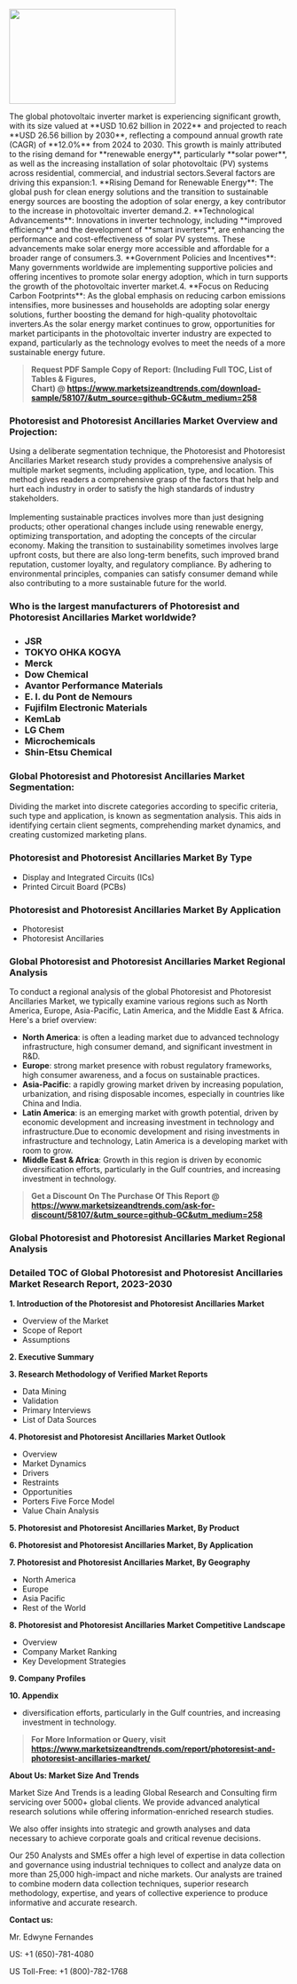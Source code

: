 <p><img class="alignnone size-medium wp-image-20088" src="https://ffe5etoiles.com/wp-content/uploads/2024/12/MST1-300x171.png" alt="" width="300" height="171" /></p>The global photovoltaic inverter market is experiencing significant growth, with its size valued at **USD 10.62 billion in 2022** and projected to reach **USD 26.56 billion by 2030**, reflecting a compound annual growth rate (CAGR) of **12.0%** from 2024 to 2030. This growth is mainly attributed to the rising demand for **renewable energy**, particularly **solar power**, as well as the increasing installation of solar photovoltaic (PV) systems across residential, commercial, and industrial sectors.Several factors are driving this expansion:1. **Rising Demand for Renewable Energy**: The global push for clean energy solutions and the transition to sustainable energy sources are boosting the adoption of solar energy, a key contributor to the increase in photovoltaic inverter demand.2. **Technological Advancements**: Innovations in inverter technology, including **improved efficiency** and the development of **smart inverters**, are enhancing the performance and cost-effectiveness of solar PV systems. These advancements make solar energy more accessible and affordable for a broader range of consumers.3. **Government Policies and Incentives**: Many governments worldwide are implementing supportive policies and offering incentives to promote solar energy adoption, which in turn supports the growth of the photovoltaic inverter market.4. **Focus on Reducing Carbon Footprints**: As the global emphasis on reducing carbon emissions intensifies, more businesses and households are adopting solar energy solutions, further boosting the demand for high-quality photovoltaic inverters.As the solar energy market continues to grow, opportunities for market participants in the photovoltaic inverter industry are expected to expand, particularly as the technology evolves to meet the needs of a more sustainable energy future.</p><blockquote id="" class=""><strong>Request PDF Sample Copy of Report: (Including Full TOC, List of Tables &amp; Figures, Chart)&nbsp;@&nbsp;<strong><a href="https://www.marketsizeandtrends.com/download-sample/58107/&utm_source=github-GC&utm_medium=258" target="_blank">https://www.marketsizeandtrends.com/download-sample/58107/&utm_source=github-GC&utm_medium=258</a></strong></strong></blockquote><h3 id="" class="">Photoresist and Photoresist Ancillaries Market&nbsp;Overview and Projection:</h3><p id="" class="">Using a deliberate segmentation technique, the Photoresist and Photoresist Ancillaries Market research study provides a comprehensive analysis of multiple market segments, including application, type, and location. This method gives readers a comprehensive grasp of the factors that help and hurt each industry in order to satisfy the high standards of industry stakeholders. <br /> <br />Implementing sustainable practices involves more than just designing products; other operational changes include using renewable energy, optimizing transportation, and adopting the concepts of the circular economy. Making the transition to sustainability sometimes involves large upfront costs, but there are also long-term benefits, such improved brand reputation, customer loyalty, and regulatory compliance. By adhering to environmental principles, companies can satisfy consumer demand while also contributing to a more sustainable future for the world.</p><h3 id="" class="">Who is the largest manufacturers of&nbsp;Photoresist and Photoresist Ancillaries Market worldwide?</h3><h3 class=""><p><ul><li>JSR </li><li> TOKYO OHKA KOGYA </li><li> Merck </li><li> Dow Chemical </li><li> Avantor Performance Materials </li><li> E. I. du Pont de Nemours </li><li> Fujifilm Electronic Materials </li><li> KemLab </li><li> LG Chem </li><li> Microchemicals </li><li> Shin-Etsu Chemical</li></ul></p></h3><h3 id="" class="">Global&nbsp;Photoresist and Photoresist Ancillaries Market Segmentation:</h3><p id="" class="">Dividing the market into discrete categories according to specific criteria, such type and application, is known as segmentation analysis. This aids in identifying certain client segments, comprehending market dynamics, and creating customized marketing plans.</p><h3 id="" class="">Photoresist and Photoresist Ancillaries Market&nbsp;By Type</h3><p><p><ul><li>Display and Integrated Circuits (ICs)</li><li> Printed Circuit Board (PCBs)</p></li></ul></p></p><h3 id="" class="">Photoresist and Photoresist Ancillaries Market&nbsp;By Application</h3><p class=""><p><ul><li>Photoresist</li><li> Photoresist Ancillaries</li></ul></p></p><h3 id="" class="">Global Photoresist and Photoresist Ancillaries Market Regional Analysis</h3><p id="" class="">To conduct a regional analysis of the global Photoresist and Photoresist Ancillaries Market, we typically examine various regions such as North America, Europe, Asia-Pacific, Latin America, and the Middle East &amp; Africa. Here's a brief overview:</p><ul><li><strong>North America</strong>: is often a leading market due to advanced technology infrastructure, high consumer demand, and significant investment in R&amp;D.</li><li><strong>Europe</strong>: strong market presence with robust regulatory frameworks, high consumer awareness, and a focus on sustainable practices.</li><li><strong>Asia-Pacific</strong>: a rapidly growing market driven by increasing population, urbanization, and rising disposable incomes, especially in countries like China and India.</li><li><strong>Latin America</strong>: is an emerging market with growth potential, driven by economic development and increasing investment in technology and infrastructure.Due to economic development and rising investments in infrastructure and technology, Latin America is a developing market with room to grow.</li><li><strong>Middle East &amp; Africa</strong>: Growth in this region is driven by economic diversification efforts, particularly in the Gulf countries, and increasing investment in technology.</li></ul><blockquote id="" class=""><strong>Get a Discount On The Purchase Of This Report @ <strong><a href="https://www.marketsizeandtrends.com/ask-for-discount/58107/&utm_source=github-GC&utm_medium=258" target="_blank">https://www.marketsizeandtrends.com/ask-for-discount/58107/&utm_source=github-GC&utm_medium=258</a></strong></strong></blockquote><h3 id="" class="">Global Photoresist and Photoresist Ancillaries Market Regional Analysis</h3><h3 id="" class="">Detailed TOC of Global Photoresist and Photoresist Ancillaries Market Research Report, 2023-2030</h3><p id="" class=""><strong>1. Introduction of the Photoresist and Photoresist Ancillaries Market</strong></p><ul><li>Overview of the Market</li><li>Scope of Report</li><li>Assumptions</li></ul><p id="" class=""><strong>2. Executive Summary</strong></p><p id="" class=""><strong>3. Research Methodology of Verified Market Reports</strong></p><ul><li>Data Mining</li><li>Validation</li><li>Primary Interviews</li><li>List of Data Sources</li></ul><p id="" class=""><strong>4. Photoresist and Photoresist Ancillaries Market Outlook</strong></p><ul><li>Overview</li><li>Market Dynamics</li><li>Drivers</li><li>Restraints</li><li>Opportunities</li><li>Porters Five Force Model</li><li>Value Chain Analysis</li></ul><p id="" class=""><strong>5. Photoresist and Photoresist Ancillaries Market, By Product</strong></p><p id="" class=""><strong>6. Photoresist and Photoresist Ancillaries Market, By Application</strong></p><p id="" class=""><strong>7. Photoresist and Photoresist Ancillaries Market, By Geography</strong></p><ul><li>North America</li><li>Europe</li><li>Asia Pacific</li><li>Rest of the World</li></ul><p id="" class=""><strong>8. Photoresist and Photoresist Ancillaries Market Competitive Landscape</strong></p><ul><li>Overview</li><li>Company Market Ranking</li><li>Key Development Strategies</li></ul><p id="" class=""><strong>9. Company Profiles</strong></p><p id="" class=""><strong>10. Appendix</strong></p><ul><li>diversification efforts, particularly in the Gulf countries, and increasing investment in technology.</li></ul><blockquote id="" class=""><strong>For More Information or Query, visit <strong><strong><a href="https://www.marketsizeandtrends.com/report/photoresist-and-photoresist-ancillaries-market/" target="_blank">https://www.marketsizeandtrends.com/report/photoresist-and-photoresist-ancillaries-market/</a></strong></strong></strong></blockquote><p id="" class=""><strong>About Us: Market Size And Trends</strong></p><p id="" class="">Market Size And Trends is a leading Global Research and Consulting firm servicing over 5000+ global clients. We provide advanced analytical research solutions while offering information-enriched research studies.</p><p id="" class="">We also offer insights into strategic and growth analyses and data necessary to achieve corporate goals and critical revenue decisions.</p><p id="" class="">Our 250 Analysts and SMEs offer a high level of expertise in data collection and governance using industrial techniques to collect and analyze data on more than 25,000 high-impact and niche markets. Our analysts are trained to combine modern data collection techniques, superior research methodology, expertise, and years of collective experience to produce informative and accurate research.</p><p id="" class=""><strong>Contact us:</strong></p><p id="" class="">Mr. Edwyne Fernandes</p><p id="" class="">US: +1 (650)-781-4080</p><p id="" class="">US Toll-Free: +1 (800)-782-1768</p>
